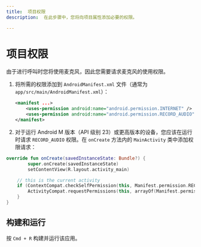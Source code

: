 ```yaml
---
title:  项目权限
description:  在此步骤中，您将向项目属性添加必要的权限。

---
```


项目权限
====

由于进行呼叫时您将使用麦克风，因此您需要请求麦克风的使用权限。

1. 将所需的权限添加到 `AndroidManifest.xml` 文件（通常为 `app/src/main/AndroidManifest.xml`）：

   ```xml
   <manifest ...>
       <uses-permission android:name="android.permission.INTERNET" />
       <uses-permission android:name="android.permission.RECORD_AUDIO" />
   </manifest>
   ```

2. 对于运行 Android M 版本（API 级别 23）或更高版本的设备，您应该在运行时请求 `RECORD_AUDIO` 权限。在 `onCreate` 方法内的 `MainActivity` 类中添加权限请求：

```kotlin
override fun onCreate(savedInstanceState: Bundle?) {
        super.onCreate(savedInstanceState)
        setContentView(R.layout.activity_main)

    // this is the current activity
    if (ContextCompat.checkSelfPermission(this, Manifest.permission.RECORD_AUDIO) != PackageManager.PERMISSION_GRANTED) {
        ActivityCompat.requestPermissions(this, arrayOf(Manifest.permission.RECORD_AUDIO), 123)
    }
}
```

构建和运行
-----

按 `Cmd + R` 构建并运行该应用。

